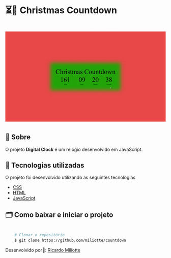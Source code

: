 # ⏳🎄 Christmas Countdown 

<h1 align="center">
    <img src="src/github/countdown-gitgub.gif" height="50%">
</h1>

## 🔖 Sobre

O projeto **Digital Clock** é um relogio desenvolvido em JavaScript.


## 🚀 Tecnologias utilizadas

O projeto foi desenvolvido utilizando as seguintes tecnologias

- [CSS](https://developer.mozilla.org/pt-BR/docs/Web/CSS)
- [HTML](https://developer.mozilla.org/pt-BR/docs/Web/HTML)
- [JavaScript](https://www.javascript.com/)

## 🗂 Como baixar e iniciar o projeto

```bash

    # Clonar o repositório
    $ git clone https://github.com/miliotte/countdown

```

Desenvolvido por👻: [Ricardo Miliotte](https://www.linkedin.com/in/ricardo-miliotte-cruz-a430a0166/)
